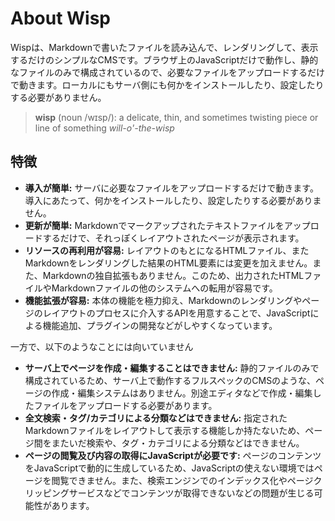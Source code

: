 # About Wisp

Wispは、Markdownで書いたファイルを読み込んで、レンダリングして、表示するだけのシンプルなCMSです。ブラウザ上のJavaScriptだけで動作し、静的なファイルのみで構成されているので、必要なファイルをアップロードするだけで動きます。ローカルにもサーバ側にも何かをインストールしたり、設定したりする必要がありません。

> **wisp** (noun /wɪsp/):
> a delicate, thin, and sometimes twisting piece or line of something
> *will-o'-the-wisp*

## 特徴

- **導入が簡単:**
  サーバに必要なファイルをアップロードするだけで動きます。導入にあたって、何かをインストールしたり、設定したりする必要がありません。
- **更新が簡単:**
  Markdownでマークアップされたテキストファイルをアップロードするだけで、それっぽくレイアウトされたページが表示されます。
- **リソースの再利用が容易:**
  レイアウトのもとになるHTMLファイル、またMarkdownをレンダリングした結果のHTML要素には変更を加えません。また、Markdownの独自拡張もありません。このため、出力されたHTMLファイルやMarkdownファイルの他のシステムへの転用が容易です。
- **機能拡張が容易:**
  本体の機能を極力抑え、Markdownのレンダリングやページのレイアウトのプロセスに介入するAPIを用意することで、JavaScriptによる機能追加、プラグインの開発などがしやすくなっています。

一方で、以下のようなことには向いていません

- **サーバ上でページを作成・編集することはできません:** 
  静的ファイルのみで構成されているため、サーバ上で動作するフルスペックのCMSのような、ページの作成・編集システムはありません。別途エディタなどで作成・編集したファイルをアップロードする必要があります。
- **全文検索・タグ/カテゴリによる分類などはできません:**
  指定されたMarkdownファイルをレイアウトして表示する機能しか持たないため、ページ間をまたいだ検索や、タグ・カテゴリによる分類などはできません。
- **ページの閲覧及び内容の取得にJavaScriptが必要です:**
  ページのコンテンツをJavaScriptで動的に生成しているため、JavaScriptの使えない環境ではページを閲覧できません。また、検索エンジンでのインデックス化やページクリッピングサービスなどでコンテンツが取得できないなどの問題が生じる可能性があります。